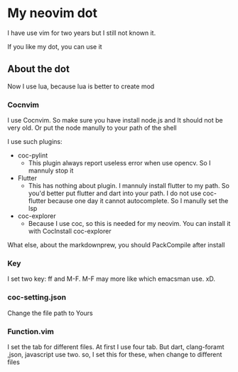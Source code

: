 # My neovim dot

I have use vim for two years but I still not known it. 

If you like my dot, you can use it 

## About the dot

Now I use lua, because lua is better to create mod

### Cocnvim

I use Cocnvim. So make sure you have install node.js and It should not be very old. Or put the node manully to your path of the shell

I use such plugins:

* coc-pylint
  * This plugin always report useless error when use opencv. So I mannuly stop it
* Flutter
  * This has nothing about plugin. I mannuly install flutter to my path. So you'd better put flutter and dart into your path. I do not use coc-flutter because one day it cannot autocomplete. So I manully set the lsp
* coc-explorer
	* Because I use coc, so this is needed for my neovim. You can install it with CocInstall coc-explorer

What else, about the markdownprew, you should PackCompile after install
### Key

I set two key: ff and M-F. M-F may more like which emacsman use. xD.

### coc-setting.json

Change the file path to Yours

### Function.vim

I set the tab for different files. At first I use four tab. But dart, clang-foramt ,json, javascript use two. so, I set this for these, when change to different files
